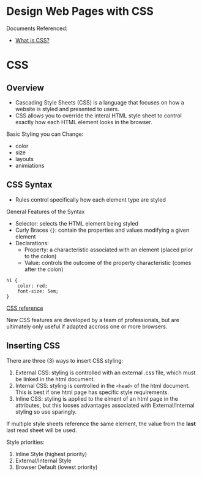 # Design Web Pages with CSS
Documents Referenced:
- [What is CSS?](https://developer.mozilla.org/en-US/docs/Learn/CSS/First_steps/What_is_CSS)

# CSS

## Overview
- Cascading Style Sheets (CSS) is a language that focuses on how a website is styled and presented to users.
- CSS allows you to override the interal HTML style sheet to control exactly how each HTML element looks in the browser.

Basic Styling you can Change:
- color
- size
- layouts
- animiations

## CSS Syntax
- Rules control specifically how each element type are styled

General Features of the Syntax
- Selector: selects the HTML element being styled
- Curly Braces `{}`: contain the properties and values modifying a given element
- Declarations:
  - Property: a characteristic associated with an element (placed prior to the colon)
  - Value: controls the outcome of the property characteristic (comes after the colon)

```Syntax Example
h1 {
    color: red;
    font-size: 5em;
}
```
[CSS reference](https://developer.mozilla.org/en-US/docs/Web/CSS/Reference)

New CSS features are developed by a team of professionals, but are ultimately only useful if adapted accross one or more browsers.

## Inserting CSS
There are three (3) ways to insert CSS styling:
1. External CSS: styling is controlled with an external .css file, which must be linked in the html document.
2. Internal CSS: styling is controlled in the `<head>` of the html document. This is best if one html page has specific style requirements.
3. Inline CSS: styling is applied to the elment of an html page in the attributes, but this looses advantages associated with External/Internal styling so use sparingly.

If multiple style sheets reference the same element, the value from the **last** last read sheet will be used.

Style priorities:
1. Inline Style (highest priority)
2. External/Internal Style
3. Browser Default (lowest priority)

